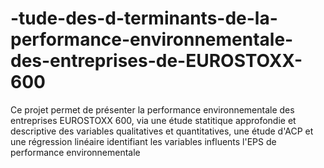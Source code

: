 # -tude-des-d-terminants-de-la-performance-environnementale-des-entreprises-de-EUROSTOXX-600
Ce projet permet de présenter la performance environnementale des entreprises EUROSTOXX 600, via une étude statitique approfondie et descriptive des variables qualitatives et quantitatives, une étude d'ACP et une régression linéaire identifiant les variables influents l'EPS de performance environnementale
